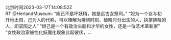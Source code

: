 北京时间2023-03-17T14:08:52Z<br>RT @HerlandMuseum: “妲己不是坏妖精，她是远古女祭司。”
“妲为一个女与初升地太阳，己为人的代称，可以理解为拂晓时刻、破晓时分出生的人，执掌拂晓的人，即驭阳之人”
“妲己是一个有政治头脑和才华的女性，还是一位艺术革新家”
“女性政治家被性化妖魔化现象此起彼伏，…<br><br><br>
